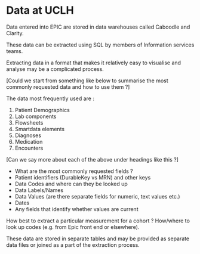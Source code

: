 # Data at UCLH

Data entered into EPIC are stored in data warehouses called Caboodle and Clarity.    

These data can be extracted using SQL by members of Information services teams.    

Extracting data in a format that makes it relatively easy to visualise and analyse may be a complicated process.

[Could we start from something like below to summarise the most commonly requested data and how to use them ?]
 
The data most frequently used are :
 
1. Patient Demographics 
2. Lab components
3. Flowsheets
4. Smartdata elements
5. Diagnoses
6. Medication
7. Encounters
 
[Can we say more about each of the above under headings like this ?]
 
* What are the most commonly requested fields ?
* Patient identifiers (DurableKey vs MRN) and other keys
* Data Codes and where can they be looked up
* Data Labels/Names
* Data Values (are there separate fields for numeric, text values etc.)
* Dates
* Any fields that identify whether values are current
 
How best to extract a particular measurement for a cohort ? How/where to look up codes (e.g. from Epic front end or elsewhere).

These data are stored in separate tables and may be provided as separate data files or joined as a part of the extraction process.






